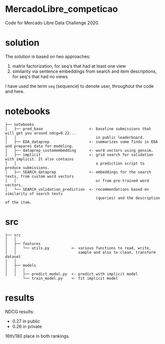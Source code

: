 MercadoLibre_competicao
==============================

Code for Mercado Libre Data Challenge 2020.


# solution

The solution is based on two approaches:
1. matrix factorization, for seq's that had at least one view
2. similarity via sentence embeddings from search and item descriptions, for seq's that had no views

I have used the term `seq` (sequence) to denote user, throughout the code and here.

# notebooks

    ├── notebooks
    │   ├── pred_base                     <- baseline submissions that will get you around ndcg=0.22... 
    │   │                                    in public leaderboard.
    │   ├── EDA_dataprep                  <- summarizes some finds in EDA and prepares data for modeling.
    │   ├── dataprep_customembedding      <- word vectors using gensim.
    │   ├── implicit                      <- grid search for validation with implicit. It also contains 
    │   │                                    a prediction script to produce submissions.
    │   ├── SEARCH_dataprep               <- embeddings for the search texts, from custom word vectors 
    │   │                                    or from pre-trained word vectors.
    │   └── SEARCH_validation_prediction  <- recommendations based on similarity of search texts 
                                             (queries) and the description of the item.
    
# src

    ├── src
    │   │
    │   ├── features       
    │   │   └── utils.py          <- various functions to read, write, 
    │   │                            sample and also to clean, transform dataset
    │   │
    │   ├── models         
    │   │   │          
    │   │   ├── predict_model.py  <- predict with implicit model
            └── train_model.py    <- fit implicit model
    

# results

NDCG results:
* 0.27 in public
* 0.26 in private

16th/180 place in both rankings.



